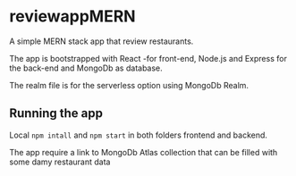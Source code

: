 # reviewappMERN

A simple MERN stack app that review restaurants.

The app is bootstrapped with React -for front-end, Node.js and Express for the back-end and MongoDb as database.

The realm file is for the serverless option using MongoDb Realm.

## Running the app

Local `npm intall` and `npm start` in both folders frontend and backend.

The app require a link to MongoDb Atlas collection that can be filled with some damy restaurant data
